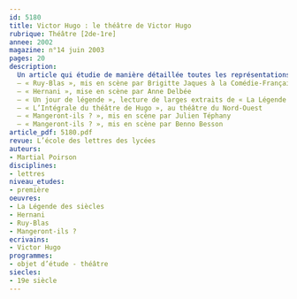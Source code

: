 ```yaml
---
id: 5180
title: Victor Hugo : le théâtre de Victor Hugo
rubrique: Théâtre [2de-1re]
annee: 2002
magazine: n°14 juin 2003
pages: 20
description: 
  Un article qui étudie de manière détaillée toutes les représentations du théâtre hugolien auxquelles ont donné lieu les célébrations du bicentenaire de sa naissance :
  – « Ruy-Blas », mis en scène par Brigitte Jaques à la Comédie-Française
  – « Hernani », mise en scène par Anne Delbée
  – « Un jour de légende », lecture de larges extraits de « La Légende des siècles » à la Comédie-Française
  – « L’Intégrale du théâtre de Hugo », au théâtre du Nord-Ouest
  – « Mangeront-ils ? », mis en scène par Julien Téphany
  – « Mangeront-ils ? », mis en scène par Benno Besson
article_pdf: 5180.pdf
revue: L’école des lettres des lycées
auteurs:
- Martial Poirson
disciplines:
- lettres
niveau_etudes:
- première
oeuvres:
- La Légende des siècles
- Hernani
- Ruy-Blas
- Mangeront-ils ?
ecrivains:
- Victor Hugo
programmes:
- objet d’étude - théâtre
siecles:
- 19e siècle
---
```

